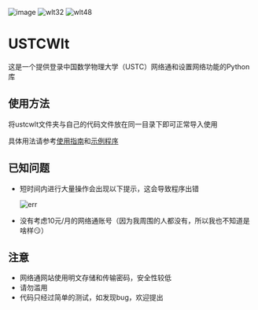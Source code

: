 ![image](https://user-images.githubusercontent.com/49507721/111910368-0cd8d400-8a9c-11eb-9167-57f101761286.png) 
![wlt32](https://user-images.githubusercontent.com/49507721/111910558-d3ed2f00-8a9c-11eb-9b8a-67f994e51358.png)
![wlt48](https://user-images.githubusercontent.com/49507721/111910537-bfa93200-8a9c-11eb-9912-630a55d48400.png)  

# USTCWlt

这是一个提供登录中国数学物理大学（USTC）网络通和设置网络功能的Python库

## 使用方法
将ustcwlt文件夹与自己的代码文件放在同一目录下即可正常导入使用

具体用法请参考[使用指南](https://github.com/littzhch/USTCWlt/blob/main/MANUAL.md)和[示例程序](https://github.com/littzhch/USTCWlt/blob/main/example.py)

## 已知问题

- 短时间内进行大量操作会出现以下提示，这会导致程序出错
 
    ![err](https://user-images.githubusercontent.com/49507721/115254073-9644fa00-a15f-11eb-9bbc-7820c56d5524.PNG)
- 没有考虑10元/月的网络通账号（因为我周围的人都没有，所以我也不知道是啥样😏）

## 注意
- 网络通网站使用明文存储和传输密码，安全性较低
- 请勿滥用
- 代码只经过简单的测试，如发现bug，欢迎提出
